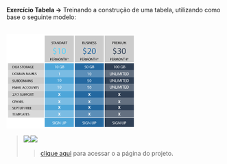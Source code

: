 **Exercício Tabela →** Treinando a construção de uma tabela, utilizando como base o seguinte modelo:
 
 <br/>
 
 <img src="images/modelo-tabela.png" width="300px"> 
 
 <br/>

> ![](../images/html.svg)![](../images/css.svg) 
>> [clique aqui](https://aleretamero.github.io/faculdade/desenvolvimento-para-internet/ex002/index.html) para acessar o a página do projeto.
